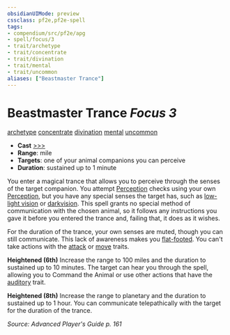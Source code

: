 ```yaml
---
obsidianUIMode: preview
cssclass: pf2e,pf2e-spell
tags:
- compendium/src/pf2e/apg
- spell/focus/3
- trait/archetype
- trait/concentrate
- trait/divination
- trait/mental
- trait/uncommon
aliases: ["Beastmaster Trance"]
---
```

# Beastmaster Trance *Focus 3*   
[archetype](archetype.md "Archetype Feat Trait")  [concentrate](concentrate.md "Concentrate Action & Ability Trait")  [divination](divination.md "Divination School Trait")  [mental](mental.md "Mental Effect Trait")  [uncommon](uncommon.md "Uncommon Rarity Trait")  

- **Cast** [>>>](chapter-9-playing-the-game.md#Actions "Three-Action") 
- **Range**: mile
- **Targets**: one of your animal companions you can perceive
- **Duration**: sustained up to 1 minute

You enter a magical trance that allows you to perceive through the senses of the target companion. You attempt [Perception](skills.md#Perception) checks using your own [Perception](skills.md#Perception), but you have any special senses the target has, such as [low-light vision](low-light-vision.md) or [darkvision](Reference/Rules/Abilities/darkvision.md). This spell grants no special method of communication with the chosen animal, so it follows any instructions you gave it before you entered the trance and, failing that, it does as it wishes.

For the duration of the trance, your own senses are muted, though you can still communicate. This lack of awareness makes you [flat-footed](conditions.md#Flat-footed). You can't take actions with the [attack](attack.md "Attack Combat Trait") or [move](move.md "Move Combat Trait") traits.

**Heightened (6th)** Increase the range to 100 miles and the duration to sustained up to 10 minutes. The target can hear you through the spell, allowing you to Command the Animal or use other actions that have the [auditory](auditory.md "Auditory Effect Trait") trait.

**Heightened (8th)** Increase the range to planetary and the duration to sustained up to 1 hour. You can communicate telepathically with the target for the duration of the trance.

*Source: Advanced Player's Guide p. 161*